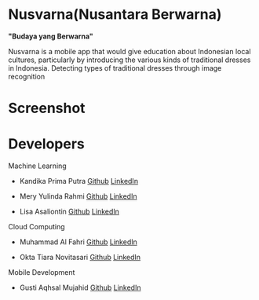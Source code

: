 # Nusvarna(Nusantara Berwarna)
**"Budaya yang Berwarna"**

Nusvarna is a mobile app that would give education about Indonesian local cultures, particularly by introducing the various kinds of traditional dresses in Indonesia. Detecting types of traditional dresses through image recognition

# Screenshot



# Developers
Machine Learning
* Kandika Prima Putra [Github](https://github.com/kandikaprima) [LinkedIn](https://www.linkedin.com/in/kandikaprima/)

* Mery Yulinda Rahmi [Github](https://github.com/kandikaprima) [LinkedIn](https://www.linkedin.com/in/kandikaprima/)

* Lisa Asaliontin [Github](https://github.com/kandikaprima) [LinkedIn](https://www.linkedin.com/in/kandikaprima/)

Cloud Computing
* Muhammad Al Fahri [Github](https://github.com/kandikaprima) [LinkedIn](https://www.linkedin.com/in/kandikaprima/)

* Okta Tiara Novitasari [Github](https://github.com/kandikaprima) [LinkedIn](https://www.linkedin.com/in/kandikaprima/)

Mobile Development
* Gusti Aqhsal Mujahid [Github](https://github.com/kandikaprima) [LinkedIn](https://www.linkedin.com/in/kandikaprima/)
